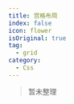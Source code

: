 ```yaml
---
title: 宫格布局
index: false
icon: flower
isOriginal: true
tag: 
  - grid
category:
  - Css
---
```


> 暂未整理
